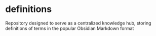# definitions
 Repository designed to serve as a centralized knowledge hub, storing definitions of terms in the popular Obsidian Markdown format
